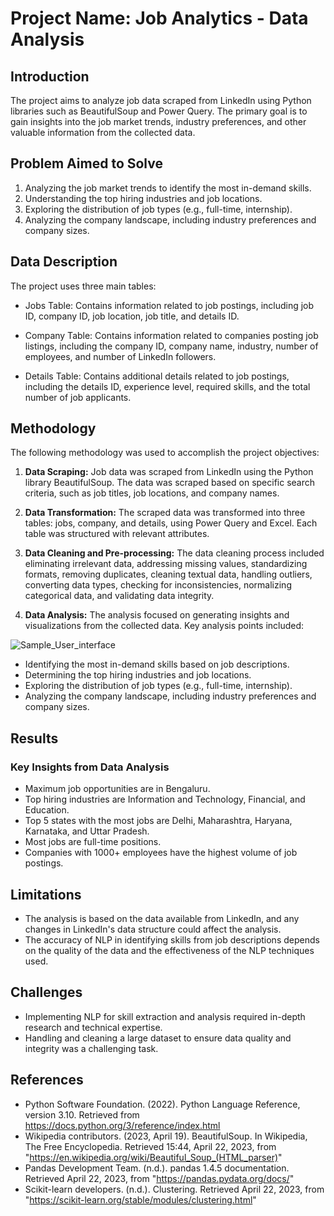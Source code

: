 # Project Name: Job Analytics - Data Analysis

## Introduction

The project aims to analyze job data scraped from LinkedIn using Python libraries such as BeautifulSoup and Power Query. The primary goal is to gain insights into the job market trends, industry preferences, and other valuable information from the collected data.

## Problem Aimed to Solve

1. Analyzing the job market trends to identify the most in-demand skills.
2. Understanding the top hiring industries and job locations.
3. Exploring the distribution of job types (e.g., full-time, internship).
4. Analyzing the company landscape, including industry preferences and company sizes.

## Data Description

The project uses three main tables:

- Jobs Table: Contains information related to job postings, including job ID, company ID, job location, job title, and details ID.

- Company Table: Contains information related to companies posting job listings, including the company ID, company name, industry, number of employees, and number of LinkedIn followers.

- Details Table: Contains additional details related to job postings, including the details ID, experience level, required skills, and the total number of job applicants.

## Methodology

The following methodology was used to accomplish the project objectives:

1. **Data Scraping:** Job data was scraped from LinkedIn using the Python library BeautifulSoup. The data was scraped based on specific search criteria, such as job titles, job locations, and company names.

2. **Data Transformation:** The scraped data was transformed into three tables: jobs, company, and details, using Power Query and Excel. Each table was structured with relevant attributes.

3. **Data Cleaning and Pre-processing:** The data cleaning process included eliminating irrelevant data, addressing missing values, standardizing formats, removing duplicates, cleaning textual data, handling outliers, converting data types, checking for inconsistencies, normalizing categorical data, and validating data integrity.

4. **Data Analysis:** The analysis focused on generating insights and visualizations from the collected data. Key analysis points included:

![Sample_User_interface](https://drive.google.com/file/d/1utnwJ6brIWCq9ExbqoSskPKt7rm3ECtj/view?usp=sharing)
   - Identifying the most in-demand skills based on job descriptions.
   - Determining the top hiring industries and job locations.
   - Exploring the distribution of job types (e.g., full-time, internship).
   - Analyzing the company landscape, including industry preferences and company sizes.

## Results

### Key Insights from Data Analysis

- Maximum job opportunities are in Bengaluru.
- Top hiring industries are Information and Technology, Financial, and Education.
- Top 5 states with the most jobs are Delhi, Maharashtra, Haryana, Karnataka, and Uttar Pradesh.
- Most jobs are full-time positions.
- Companies with 1000+ employees have the highest volume of job postings.

## Limitations

- The analysis is based on the data available from LinkedIn, and any changes in LinkedIn's data structure could affect the analysis.
- The accuracy of NLP in identifying skills from job descriptions depends on the quality of the data and the effectiveness of the NLP techniques used.

## Challenges

- Implementing NLP for skill extraction and analysis required in-depth research and technical expertise.
- Handling and cleaning a large dataset to ensure data quality and integrity was a challenging task.

## References

- Python Software Foundation. (2022). Python Language Reference, version 3.10. Retrieved from https://docs.python.org/3/reference/index.html
- Wikipedia contributors. (2023, April 19). BeautifulSoup. In Wikipedia, The Free Encyclopedia. Retrieved 15:44, April 22, 2023, from "https://en.wikipedia.org/wiki/Beautiful_Soup_(HTML_parser)"
- Pandas Development Team. (n.d.). pandas 1.4.5 documentation. Retrieved April 22, 2023, from "https://pandas.pydata.org/docs/"
- Scikit-learn developers. (n.d.). Clustering. Retrieved April 22, 2023, from "https://scikit-learn.org/stable/modules/clustering.html"
